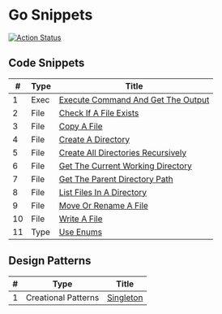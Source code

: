 # Go Snippets

[![Action Status](https://github.com/cqroot/go-snippets/workflows/test/badge.svg)](https://github.com/cqroot/go-snippets/actions)

## Code Snippets

| #   | Type | Title |
| --- | ---- | ----- |
| 1 | Exec | [Execute Command And Get The Output](https://github.com/cqroot/go-snippets/tree/main/snippets/exec-execute_command_and_get_the_output/main.go) |
| 2 | File | [Check If A File Exists](https://github.com/cqroot/go-snippets/tree/main/snippets/file-check_if_a_file_exists/main.go) |
| 3 | File | [Copy A File](https://github.com/cqroot/go-snippets/tree/main/snippets/file-copy_a_file/main.go) |
| 4 | File | [Create A Directory](https://github.com/cqroot/go-snippets/tree/main/snippets/file-create_a_directory/main.go) |
| 5 | File | [Create All Directories Recursively](https://github.com/cqroot/go-snippets/tree/main/snippets/file-create_all_directories_recursively/main.go) |
| 6 | File | [Get The Current Working Directory](https://github.com/cqroot/go-snippets/tree/main/snippets/file-get_the_current_working_directory/main.go) |
| 7 | File | [Get The Parent Directory Path](https://github.com/cqroot/go-snippets/tree/main/snippets/file-get_the_parent_directory_path/main.go) |
| 8 | File | [List Files In A Directory](https://github.com/cqroot/go-snippets/tree/main/snippets/file-list_files_in_a_directory/main.go) |
| 9 | File | [Move Or Rename A File](https://github.com/cqroot/go-snippets/tree/main/snippets/file-move_or_rename_a_file/main.go) |
| 10 | File | [Write A File](https://github.com/cqroot/go-snippets/tree/main/snippets/file-write_a_file/main.go) |
| 11 | Type | [Use Enums](https://github.com/cqroot/go-snippets/tree/main/snippets/type-use_enums/main.go) |

## Design Patterns

| #   | Type | Title |
| --- | ---- | ----- |
| 1 | Creational Patterns | [Singleton](https://github.com/cqroot/go-snippets/tree/main/design-patterns/creational-singleton) |
